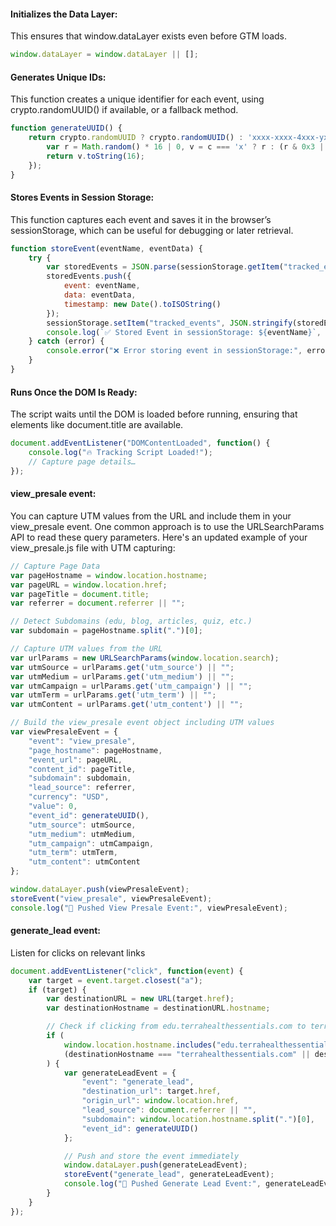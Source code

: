 #### Initializes the Data Layer:
This ensures that window.dataLayer exists even before GTM loads.
```javascript
window.dataLayer = window.dataLayer || [];
```

#### Generates Unique IDs:
This function creates a unique identifier for each event, using crypto.randomUUID() if available, or a fallback method.
```javascript
function generateUUID() {
    return crypto.randomUUID ? crypto.randomUUID() : 'xxxx-xxxx-4xxx-yxxx-xxxx'.replace(/[xy]/g, function(c) {
        var r = Math.random() * 16 | 0, v = c === 'x' ? r : (r & 0x3 | 0x8);
        return v.toString(16);
    });
}
```

#### Stores Events in Session Storage:
This function captures each event and saves it in the browser’s sessionStorage, which can be useful for debugging or later retrieval.
```javascript
function storeEvent(eventName, eventData) {
    try {
        var storedEvents = JSON.parse(sessionStorage.getItem("tracked_events")) || [];
        storedEvents.push({
            event: eventName,
            data: eventData,
            timestamp: new Date().toISOString()
        });
        sessionStorage.setItem("tracked_events", JSON.stringify(storedEvents));
        console.log(`✅ Stored Event in sessionStorage: ${eventName}`, eventData);
    } catch (error) {
        console.error("❌ Error storing event in sessionStorage:", error);
    }
}
```

#### Runs Once the DOM Is Ready:
The script waits until the DOM is loaded before running, ensuring that elements like document.title are available.
```javascript
document.addEventListener("DOMContentLoaded", function() {
    console.log("🔥 Tracking Script Loaded!");
    // Capture page details…
});
```

#### view_presale event:
You can capture UTM values from the URL and include them in your view_presale event. One common approach is to use the URLSearchParams API to read these query parameters. Here's an updated example of your view_presale.js file with UTM capturing:
```javascript
// Capture Page Data
var pageHostname = window.location.hostname;
var pageURL = window.location.href;
var pageTitle = document.title;
var referrer = document.referrer || "";

// Detect Subdomains (edu, blog, articles, quiz, etc.)
var subdomain = pageHostname.split(".")[0];

// Capture UTM values from the URL
var urlParams = new URLSearchParams(window.location.search);
var utmSource = urlParams.get('utm_source') || "";
var utmMedium = urlParams.get('utm_medium') || "";
var utmCampaign = urlParams.get('utm_campaign') || "";
var utmTerm = urlParams.get('utm_term') || "";
var utmContent = urlParams.get('utm_content') || "";

// Build the view_presale event object including UTM values
var viewPresaleEvent = {
    "event": "view_presale",
    "page_hostname": pageHostname,
    "event_url": pageURL,
    "content_id": pageTitle,
    "subdomain": subdomain,
    "lead_source": referrer,
    "currency": "USD",
    "value": 0,
    "event_id": generateUUID(),
    "utm_source": utmSource,
    "utm_medium": utmMedium,
    "utm_campaign": utmCampaign,
    "utm_term": utmTerm,
    "utm_content": utmContent
};

window.dataLayer.push(viewPresaleEvent);
storeEvent("view_presale", viewPresaleEvent);
console.log("📢 Pushed View Presale Event:", viewPresaleEvent);
```

#### generate_lead event:
Listen for clicks on relevant links
```javascript
document.addEventListener("click", function(event) {
    var target = event.target.closest("a");
    if (target) {
        var destinationURL = new URL(target.href);
        var destinationHostname = destinationURL.hostname;

        // Check if clicking from edu.terrahealthessentials.com to terrahealthessentials.com
        if (
            window.location.hostname.includes("edu.terrahealthessentials.com") &&
            (destinationHostname === "terrahealthessentials.com" || destinationHostname === "www.terrahealthessentials.com")
        ) {
            var generateLeadEvent = {
                "event": "generate_lead",
                "destination_url": target.href,
                "origin_url": window.location.href,
                "lead_source": document.referrer || "",
                "subdomain": window.location.hostname.split(".")[0],
                "event_id": generateUUID()
            };

            // Push and store the event immediately
            window.dataLayer.push(generateLeadEvent);
            storeEvent("generate_lead", generateLeadEvent);
            console.log("📢 Pushed Generate Lead Event:", generateLeadEvent);
        }
    }
});
```
